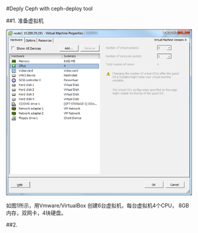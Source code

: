 #Deply Ceph with ceph-deploy tool

##1. 准备虚拟机

![图1](//raw.githubusercontent.com/lzueclipse/learning/master/ceph/day0001/1.png "图1")

如图1所示，用Vmware/VirtualBox 创建6台虚拟机，每台虚拟机4个CPU， 8GB内存，双网卡，4块硬盘。

##2. 
